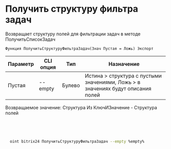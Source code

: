 ﻿---
sidebar_position: 27
---

# Получить структуру фильтра задач
 Возвращает структуру полей для фильтрации задач в методе ПолучитьСписокЗадач



`Функция ПолучитьСтруктуруФильтраЗадач(Знач Пустая = Ложь) Экспорт`

  | Параметр | CLI опция | Тип | Назначение |
  |-|-|-|-|
  | Пустая | --empty | Булево | Истина > структура с пустыми значениями, Ложь > в значениях будут описания полей |

  
  Возвращаемое значение:   Структура Из КлючИЗначение - Структура полей

<br/>




```bsl title="Пример кода"

```
        


```sh title="Пример команды CLI"
    
  oint bitrix24 ПолучитьСтруктуруФильтраЗадач --empty %empty%

```

```json title="Результат"

```
